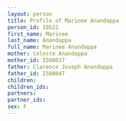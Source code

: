 ```yaml
---
layout: person
title: Profile of Marinee Anandappa
person_id: I0522
first_name: Marinee
last_name: Anandappa
full_name: Marinee Anandappa
mother: Celeste Anandappa
mother_id: I500037
father: Clarence Joseph Anandappa
father_id: I500047
children:
children_ids:
partners:
partner_ids:
sex: F
---
```


